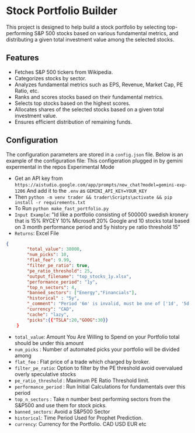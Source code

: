 # Stock Portfolio Builder

This project is designed to help build a stock portfolio by selecting top-performing S&P 500 stocks based on various fundamental metrics, and distributing a given total investment value among the selected stocks.

## Features

- Fetches S&P 500 tickers from Wikipedia.
- Categorizes stocks by sector.
- Analyzes fundamental metrics such as EPS, Revenue, Market Cap, PE Ratio, etc.
- Ranks and scores stocks based on their fundamental metrics.
- Selects top stocks based on the highest scores.
- Allocates shares of the selected stocks based on a given total investment value.
- Ensures efficient distribution of remaining funds.

## Configuration

The configuration parameters are stored in a `config.json` file. Below is an example of the configuration file:
This configeration plugged in by gemini expermental in the repos Experimental Mode

- Get an API key from `https://aistudio.google.com/app/prompts/new_chat?model=gemini-exp-1206` And add it to the `.env` as `GEMINI_API_KEY=YOUR_KEY`
- Then `python -m venv trader && trader\Scripts\activate && pip install -r requirements.txt`
- To Run `python make_fast_portfolio.py`
- `Input Example`:  "Id like a portfolio consisting of 500000 swedish kronery that is 15% RYCEY 10% Microsoft 20% Google and 10 stocks total based on 3 month performance period and 5y history pe ratio threshold 15"
- `Returns`: Excel File

```json
{
        "total_value": 38000,
        "num_picks": 10,
        "flat_fee": 9.99,
        "filter_pe_ratio": true,
        "pe_ratio_threshold": 25,
        "output_filename": "top_stocks_1y.xlsx", 
        "performance_period": "1y",
        "top_n_sectors": 4,
        "banned_sectors": ["Energy","Financials"], 
        "historical" : "5y",
        "_comment": "Period '6m' is invalid, must be one of ['1d', '5d', '1mo', '3mo', '6mo', '1y', '2y', '5y', '10y', 'ytd', 'max'",
        "currency": "CAD",
        "cache": "lazy",
        "picks":{{"TSLA":20,"GOOG":30}}  
    }
```

- `total_value`: Amount You Are Willing to Spend on your Portfolio total should be under this amount
- `num_picks` : Number of automated picks your portfolio will be divided among
- `flat_fee` : Flat price of a trade which charged by broker.
- `filter_pe_ratio`: Option to filter by the PE threshold avoid overvalued overly speculative stocks
- `pe_ratio_threshold` : Maximum PE Ratio  Threshold limit.
- `performance_period` : Run Initial Calculations for fundamentals over this period 
- `top_n_sectors` : Take n number best performing sectors from the S&P500 and use them for stock picks.
- `banned_sectors`: Avoid a S&P500 Sector
- `historical`: Time Period Used for Prophet Prediction. 
- `currency`: Currency for the Portfolio. CAD USD EUR etc

